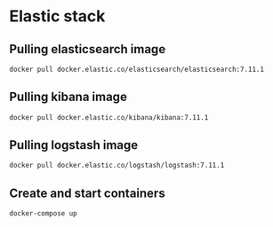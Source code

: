# Elastic stack

## Pulling elasticsearch image
```bash
docker pull docker.elastic.co/elasticsearch/elasticsearch:7.11.1
```
## Pulling kibana image
```bash
docker pull docker.elastic.co/kibana/kibana:7.11.1
```
## Pulling logstash image
```bash
docker pull docker.elastic.co/logstash/logstash:7.11.1
```
## Create and start containers
```bash
docker-compose up
```
